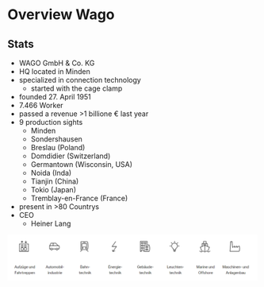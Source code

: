 # Overview Wago
## Stats
- WAGO GmbH & Co. KG
- HQ located in Minden
- specialized in connection technology
  - started with the cage clamp
- founded 27. April 1951
- 7.466 Worker
- passed a revenue >1 billione € last year
- 9 production sights
  - Minden
  - Sondershausen
  - Breslau (Poland)
  - Domdidier (Switzerland)
  - Germantown (Wisconsin, USA)
  - Noida (Inda)
  - Tianjin (China)
  - Tokio (Japan)
  - Tremblay-en-France (France)
- present in >80 Countrys
- CEO
  - Heiner Lang

<img src="/assets/{9CF189D0-3FB2-416C-A099-EFC49B915796}.png" width=700/>